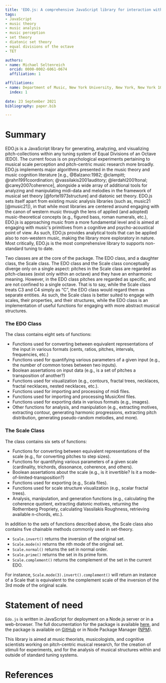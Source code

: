 ```yaml
---
title: 'EDO.js: A comprehensive JavaScript library for interaction with musical set theory in any tuning'
tags:
- JavaScript
- music theory
- music analysis
- music perception
- set theory
- diatonic set theory
- equal divisions of the octave
- TET

authors:
- name: Michael Seltenreich
  orcid: 0000-0002-6061-0674
  affiliation: 1

affiliations:
- name: Department of Music, New York University, New York, New York 10003
  index: 1
  
date: 23 September 2021
bibliography: paper.bib

---
```


# Summary

EDO.js is a JavaScript library for generating, analyzing, and visualizing pitch-collections within any tuning system of Equal 
Divisions of an Octave (EDO). The current focus is on psychological experiments pertaining to musical 
scale perception and pitch-centric music research more broadly. EDO.js implements major algorithms presented in the
music theory and music cognition literature [e.g., @Balzano:1982; @clampitt; @rahn1991coordination; @vassilakis2001auditory; @lerdahl2001tonal; @carey2007coherence], alongside a wide array of additional tools for analyzing and manipulating midi-data and melodies in the framework of musical set theory [@forte1973structure] and diatonic set theory. EDO.js sets itself apart from existing music analysis libraries (such as, music21 [@music21]), in that while most libraries are centered around engaging with the canon of western music through the lens of applied (and adopted) music-theoretical concepts (e.g., figured bass, roman numerals, etc.), EDO.js is approaching music from a more fundamental level and is aimed at engaging with music's primitives from a cognitive and psycho-acoustical point of view. As such, EDO.js provides analytical tools that can be applied also to non-western music, making the library more exploratory in nature. Most critically, EDO.js is the most comprehensive library to supports non-standard tuning to date.

Two classes are at the core of the package. The EDO class, and a daughter class, the Scale class. The EDO class and the Scale class conceptually diverge only on a single aspect: pitches in the Scale class are regarded as pitch-classes (exist only within an octave) and they have an enharmonic meaning. However, in the EDO class pitches are regarded as specific, and are not confined to a single octave. That is to say, while the Scale class treats C3 and C4 simply as “C”, the EDO class would regard them as separate entities. As such, the Scale class is better suited to engage with scales, their properties, and their structures, while the EDO class is an implementation of useful functions for engaging with more abstract musical structures.

### The EDO Class

The class contains eight sets of functions:

 * Functions used for converting between equivalent representations of the input in various formats (cents, ratios, pitches, intervals, frequencies, etc.)
 * Functions used for quantifying various parameters of a given input (e.g., the number of common tones between two inputs).
 * Boolean assertations on input data (e.g., is a set of pitches a transposition of another?) 
 * Functions used for visualization (e.g., contours, fractal trees, necklaces, fractal necklaces, nested necklaces, etc.). 
 * Functions used for importing and processing of midi files.
 * Functions used for importing and processing MusicXml files.
 * Functions used for exporting data in various formats (e.g., images).
 * Other functions for analysis, and manipulation (e.g., extracting motives, extracting contour, generating harmonic progressions, extracting pitch distribution, generating pseudo-random melodies, and more). 

### The Scale Class

The class contains six sets of functions:

 * Functions for converting between equivalent representations of the scale (e.g., for converting pitches to step sizes). 
 * Functions for quantifying various parameters of a given scale (cardinality, trichords, dissonance, coherence, and others).
 * Boolean assertations about the scale (e.g., is it invertible? Is it a mode-of-limited-transposition?)
 * Functions used for exporting (e.g., Scala files). 
 * Functions used for scale structure visualization (e.g., scalar fractal trees). 
 * Analysis, manipulation, and generation functions (e.g., calculating the coherence quotient, extracting diatonic motives, returning the Rothernberg Propriety, calculating Vassilakis Roughness, retrieving available n-chords, etc.). 

In addition to the sets of functions described above, the Scale class also contains five chainable methods commonly used in set-theory.

 * `Scale.invert()` returns the inversion of the original set.
 * `Scale.mode(n)` returns the nth mode of the original set.
 * `Scale.normal()` returns the set in normal order.
 * `Scale.prime()` returns the set in its prime form.
 * `Scale.complement()` returns the complement of the set in the current EDO.

For instance, `Scale.mode(3).invert().complement()` will return an instance of a Scale that is equivalent to the complement scale of the inversion of the 3rd mode of the original scale. 

# Statement of need

`Edo.js` is written in JavaScript for deployment on a Node.js server or in a web-browser. The full documentation for the package is available [here](https://michaelsel.github.io/edoJS), and the package is available on [GitHub](https://github.com/MichaelSel/edoJS) or in Node Package Manager ([NPM](https://www.npmjs.com/package/edo.js)).

This library is aimed at music theorists, musicologists, and cognitive scientists working on pitch-centric musical research, for the creation of stimuli for experiments, and for the analysis of musical structures within and outside of standard tuning systems.

# References
